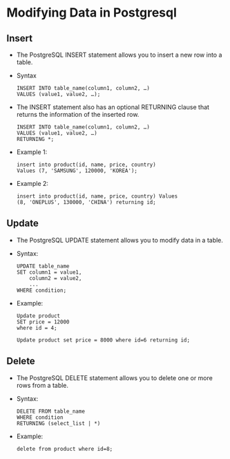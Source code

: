 # Modifying Data in Postgresql

## Insert

- The PostgreSQL INSERT statement allows you to insert a new row into a table.

- Syntax

  ```
  INSERT INTO table_name(column1, column2, …)
  VALUES (value1, value2, …);
  ```

- The INSERT statement also has an optional RETURNING clause that returns the information of the inserted row.

  ```
  INSERT INTO table_name(column1, column2, …)
  VALUES (value1, value2, …)
  RETURNING *;
  ```

- Example 1:

  ```
  insert into product(id, name, price, country)
  Values (7, 'SAMSUNG', 120000, 'KOREA');
  ```

- Example 2:

  ```
  insert into product(id, name, price, country) Values
  (8, 'ONEPLUS', 130000, 'CHINA') returning id;
  ```

## Update

- The PostgreSQL UPDATE statement allows you to modify data in a table.

- Syntax:

  ```
  UPDATE table_name
  SET column1 = value1,
      column2 = value2,
      ...
  WHERE condition;
  ```

- Example:

  ```
  Update product
  SET price = 12000
  where id = 4;

  ```

  ```
  Update product set price = 8000 where id=6 returning id;
  ```

## Delete

- The PostgreSQL DELETE statement allows you to delete one or more rows from a table.

- Syntax:

  ```
  DELETE FROM table_name
  WHERE condition
  RETURNING (select_list | *)
  ```

- Example:
  ```
  delete from product where id=8;
  ```
